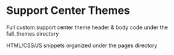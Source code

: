 Support Center Themes
================

Full custom support center theme header & body code under the full_themes directory

HTML/CSS/JS snippets organized under the pages directory
